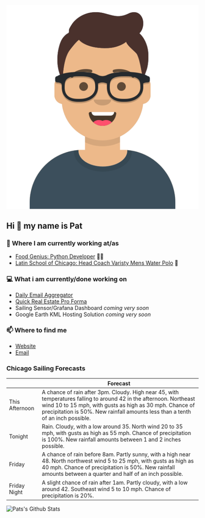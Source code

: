 [![Social banner for p-j-falconer](https://raw.githubusercontent.com/P-J-FALCONER/P-J-FALCONER/master/assets/avataaars.svg)](https://patfalconer.com/)
## Hi :wave: my name is Pat

### 💼 Where I am currently working at/as
- [Food Genius: Python Developer](https://getfoodgenius.com/) 🍔🐍
- [Latin School of Chicago: Head Coach Varisty Mens Water Polo](https://www.latinschool.org/) 🤽


### 💻 What i am currently/done working on
 - [Daily Email Aggregator](https://github.com/P-J-FALCONER/dott_daily_mail)
 - [Quick Real Estate Pro Forma](https://github.com/P-J-FALCONER/henry)
 - Sailing Sensor/Grafana Dashboard *coming very soon*
 - Google Earth KML Hosting Solution *coming very soon*

### 📫 Where to find me
 - [Website](https://patfalconer.com/)
 - [Email](mailto:patrick.j.falconer@gmail.com)


### Chicago Sailing Forecasts
|   | Forecast  |
|---|---|
| This Afternoon | A chance of rain after 3pm. Cloudy. High near 45, with temperatures falling to around 42 in the afternoon. Northeast wind 10 to 15 mph, with gusts as high as 30 mph. Chance of precipitation is 50%. New rainfall amounts less than a tenth of an inch possible. |
| Tonight | Rain. Cloudy, with a low around 35. North wind 20 to 35 mph, with gusts as high as 55 mph. Chance of precipitation is 100%. New rainfall amounts between 1 and 2 inches possible. |
| Friday | A chance of rain before 8am. Partly sunny, with a high near 48. North northwest wind 5 to 25 mph, with gusts as high as 40 mph. Chance of precipitation is 50%. New rainfall amounts between a quarter and half of an inch possible. |
| Friday Night | A slight chance of rain after 1am. Partly cloudy, with a low around 42. Southeast wind 5 to 10 mph. Chance of precipitation is 20%. |

![Pats's Github Stats](https://github-readme-stats.vercel.app/api?username=p-j-falconer&show_icons=true&theme=radical)
